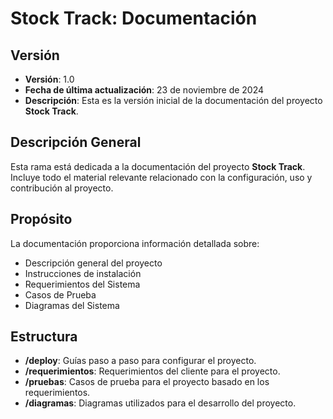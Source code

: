 # Stock Track: Documentación

## Versión
- **Versión**: 1.0
- **Fecha de última actualización**: 23 de noviembre de 2024
- **Descripción**: Esta es la versión inicial de la documentación del proyecto **Stock Track**.

## Descripción General

Esta rama está dedicada a la documentación del proyecto **Stock Track**. Incluye todo el material relevante relacionado con la configuración, uso y contribución al proyecto.

## Propósito

La documentación proporciona información detallada sobre:

- Descripción general del proyecto
- Instrucciones de instalación
- Requerimientos del Sistema
- Casos de Prueba
- Diagramas del Sistema

## Estructura

- **/deploy**: Guías paso a paso para configurar el proyecto.
- **/requerimientos**: Requerimientos del cliente para el proyecto.
- **/pruebas**: Casos de prueba para el proyecto basado en los requerimientos.
- **/diagramas**: Diagramas utilizados para el desarrollo del proyecto.
